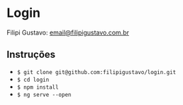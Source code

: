 # Login

Filipi Gustavo: email@filipigustavo.com.br

## Instruções

* `$ git clone git@github.com:filipigustavo/login.git`
* `$ cd login`
* `$ npm install`
* `$ ng serve --open`
